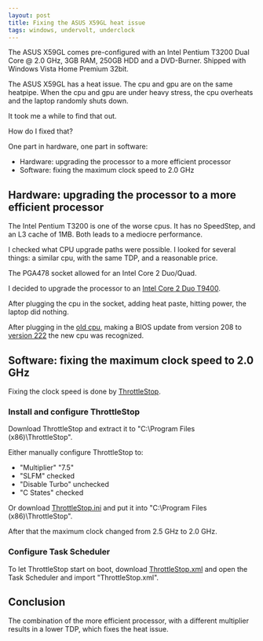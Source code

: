 ```yaml
---
layout: post
title: Fixing the ASUS X59GL heat issue
tags: windows, undervolt, underclock
---
```


The ASUS X59GL comes pre-configured with an Intel Pentium T3200 Dual Core @ 2.0 GHz, 3GB RAM, 250GB HDD and a DVD-Burner. Shipped with Windows Vista Home Premium 32bit.

The ASUS X59GL has a heat issue. The cpu and gpu are on the same heatpipe. When the cpu and gpu are under heavy stress, the cpu overheats and the laptop randomly shuts down.

It took me a while to find that out.

How do I fixed that?

One part in hardware, one part in software:

- Hardware: upgrading the processor to a more efficient processor
- Software: fixing the maximum clock speed to 2.0 GHz

## Hardware: upgrading the processor to a more efficient processor

The Intel Pentium T3200 is one of the worse cpus. It has no SpeedStep, and an L3 cache of 1MB. Both leads to a mediocre performance.

I checked what CPU upgrade paths were possible. I looked for several things: a similar cpu, with the same TDP, and a reasonable price.

The PGA478 socket allowed for an Intel Core 2 Duo/Quad.

I decided to upgrade the processor to an [Intel Core 2 Duo T9400](http://www.cpu-world.com/sspec/SL/SLGEK.html).

After plugging the cpu in the socket, adding heat paste, hitting power, the laptop did nothing.

After plugging in the [old cpu](http://www.cpu-world.com/sspec/SL/SLAVG.html), making a BIOS update from version 208 to [version 222](https://dlcdnets.asus.com/pub/ASUS/nb/F5GL/F5GLAS222.zip) the new cpu was recognized.

## Software: fixing the maximum clock speed to 2.0 GHz

Fixing the clock speed is done by [ThrottleStop](https://www.techpowerup.com/download/techpowerup-throttlestop/).

### Install and configure ThrottleStop

Download ThrottleStop and extract it to "C:\Program Files (x86)\ThrottleStop".

Either manually configure ThrottleStop to:

* "Multiplier" "7.5"
* "SLFM" checked
* "Disable Turbo" unchecked
* "C States" checked

Or download [ThrottleStop.ini](https://github.com/ikem-krueger/ikem-krueger.github.io/raw/master/_files/ThrottleStop/ThrottleStop.ini) and put it into "C:\Program Files (x86)\ThrottleStop".

After that the maximum clock changed from 2.5 GHz to 2.0 GHz.

### Configure Task Scheduler

To let ThrottleStop start on boot, download [ThrottleStop.xml](https://github.com/ikem-krueger/ikem-krueger.github.io/raw/master/_files/ThrottleStop/ThrottleStop.xml) and open the Task Scheduler and import "ThrottleStop.xml".

## Conclusion

The combination of the more efficient processor, with a different multiplier results in a lower TDP, which fixes the heat issue.
